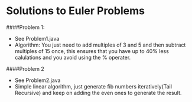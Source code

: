 # Solutions to Euler Problems
####Problem 1:
- See Problem1.java
- Algorithm: You just need to add multiples of 3 and 5 and then subtract multiples of 15 once, this ensures that you have up to 40% less calulations and you avoid using the % operater.

####Problem 2
- See Problem2.java
- Simple linear algorithm, just generate fib numbers iteratively(Tail Recursive) and keep on adding the even ones to generate the result.
